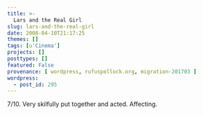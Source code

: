 ```yaml
---
title: >-
  Lars and the Real Girl
slug: lars-and-the-real-girl
date: 2008-04-10T21:17:25
themes: []
tags: [u'Cinema']
projects: []
posttypes: []
featured: False
provenance: [ wordpress, rufuspollock.org, migration-201703 ]
wordpress:
  - post_id: 295
---
```


7/10. Very skilfully put together and acted. Affecting.

